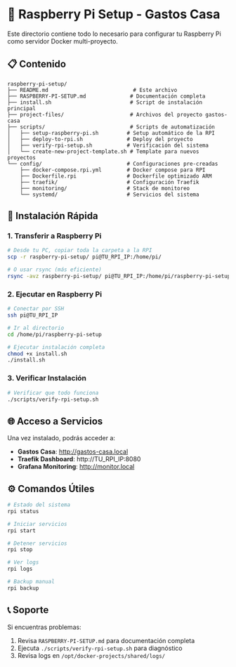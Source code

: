 # 🍓 Raspberry Pi Setup - Gastos Casa

Este directorio contiene todo lo necesario para configurar tu Raspberry Pi como servidor Docker multi-proyecto.

## 📋 Contenido

```
raspberry-pi-setup/
├── README.md                           # Este archivo
├── RASPBERRY-PI-SETUP.md              # Documentación completa
├── install.sh                         # Script de instalación principal
├── project-files/                     # Archivos del proyecto gastos-casa
├── scripts/                           # Scripts de automatización
│   ├── setup-raspberry-pi.sh         # Setup automático de la RPI
│   ├── deploy-to-rpi.sh              # Deploy del proyecto
│   ├── verify-rpi-setup.sh           # Verificación del sistema
│   └── create-new-project-template.sh # Template para nuevos proyectos
└── config/                           # Configuraciones pre-creadas
    ├── docker-compose.rpi.yml        # Docker compose para RPI
    ├── Dockerfile.rpi                # Dockerfile optimizado ARM
    ├── traefik/                      # Configuración Traefik
    ├── monitoring/                   # Stack de monitoreo
    └── systemd/                      # Servicios del sistema
```

## 🚀 Instalación Rápida

### 1. Transferir a Raspberry Pi
```bash
# Desde tu PC, copiar toda la carpeta a la RPI
scp -r raspberry-pi-setup/ pi@TU_RPI_IP:/home/pi/

# O usar rsync (más eficiente)
rsync -avz raspberry-pi-setup/ pi@TU_RPI_IP:/home/pi/raspberry-pi-setup/
```

### 2. Ejecutar en Raspberry Pi
```bash
# Conectar por SSH
ssh pi@TU_RPI_IP

# Ir al directorio
cd /home/pi/raspberry-pi-setup

# Ejecutar instalación completa
chmod +x install.sh
./install.sh
```

### 3. Verificar Instalación
```bash
# Verificar que todo funciona
./scripts/verify-rpi-setup.sh
```

## 🌐 Acceso a Servicios

Una vez instalado, podrás acceder a:

- **Gastos Casa**: http://gastos-casa.local
- **Traefik Dashboard**: http://TU_RPI_IP:8080
- **Grafana Monitoring**: http://monitor.local

## ⚙️ Comandos Útiles

```bash
# Estado del sistema
rpi status

# Iniciar servicios
rpi start

# Detener servicios
rpi stop

# Ver logs
rpi logs

# Backup manual
rpi backup
```

## 📞 Soporte

Si encuentras problemas:
1. Revisa `RASPBERRY-PI-SETUP.md` para documentación completa
2. Ejecuta `./scripts/verify-rpi-setup.sh` para diagnóstico
3. Revisa logs en `/opt/docker-projects/shared/logs/`